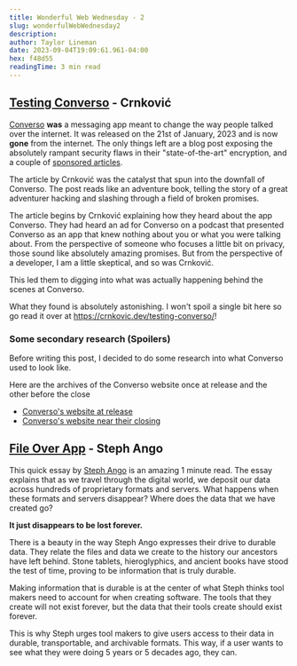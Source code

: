 ```yaml
---
title: Wonderful Web Wednesday - 2
slug: wonderfulWebWednesday2
description: 
author: Taylor Lineman
date: 2023-09-04T19:09:61.961-04:00
hex: f48d55
readingTime: 3 min read
---
```

## [Testing Converso](https://crnkovic.dev/testing-converso/) - Crnković

[Converso](https://web.archive.org/web/20230000000000*/https://conversoapp.com/) **was** a messaging app meant to change the way people talked over the internet. It was released on the 21st of January, 2023 and is now **gone** from the internet. The only things left are a blog post exposing the absolutely rampant security flaws in their "state-of-the-art" encryption, and a couple of [sponsored articles](https://www.westernjournal.com/man-creates-messaging-app-fbi-cant-crack-anyone-can-download-stopped-airport-days-later/).

The article by Crnković was the catalyst that spun into the downfall of Converso. The post reads like an adventure book, telling the story of a great adventurer hacking and slashing through a field of broken promises. 

The article begins by Crnković explaining how they heard about the app Converso. They had heard an ad for Converso on a podcast that presented Converso as an app that knew nothing about you or what you were talking about. From the perspective of someone who focuses a little bit on privacy, those sound like absolutely amazing promises. But from the perspective of a developer, I am a little skeptical, and so was Crnković.

This led them to digging into what was actually happening behind the scenes at Converso. 

What they found is absolutely astonishing. I won't spoil a single bit here so go read it over at https://crnkovic.dev/testing-converso/!
### Some secondary research (Spoilers)
Before writing this post, I decided to do some research into what Converso used to look like. 

Here are the archives of the Converso website once at release and the other before the close
- [Converso's website at release](https://web.archive.org/web/20230121185627/https://conversoapp.com/)
- [Converso's website near their closing](https://web.archive.org/web/20230720132139/https://conversoapp.com/)

## [File Over App](https://stephango.com/file-over-app) - Steph Ango
This quick essay by [Steph Ango](https://stephango.com/) is an amazing 1 minute read. The essay explains that as we travel through the digital world, we deposit our data across hundreds of proprietary formats and servers. What happens when these formats and servers disappear? Where does the data that we have created go? 

**It just disappears to be lost forever.**

There is a beauty in the way Steph Ango expresses their drive to durable data. They relate the files and data we create to the history our ancestors have left behind. Stone tablets, hieroglyphics, and ancient books have stood the test of time, proving to be information that is truly durable.

Making information that is durable is at the center of what Steph thinks tool makers need to account for when creating software. The tools that they create will not exist forever, but the data that their tools create should exist forever.

This is why Steph urges tool makers to give users access to their data in durable, transportable, and archivable formats. This way, if a user wants to see what they were doing 5 years or 5 decades ago, they can.